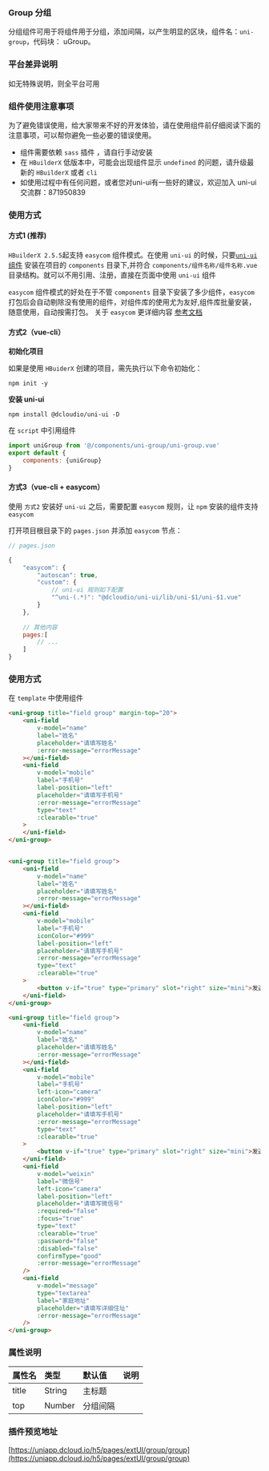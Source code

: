 ### Group 分组

分组组件可用于将组件用于分组，添加间隔，以产生明显的区块，组件名：``uni-group``，代码块： uGroup。

### 平台差异说明

如无特殊说明，则全平台可用

### 组件使用注意事项

为了避免错误使用，给大家带来不好的开发体验，请在使用组件前仔细阅读下面的注意事项，可以帮你避免一些必要的错误使用。

- 组件需要依赖 `sass` 插件 ，请自行手动安装
- 在 `HBuilderX` 低版本中，可能会出现组件显示 `undefined` 的问题，请升级最新的 `HBuilderX` 或者 `cli`
- 如使用过程中有任何问题，或者您对uni-ui有一些好的建议，欢迎加入 uni-ui 交流群：871950839

### 使用方式

#### 方式1 (推荐)

`HBuilderX 2.5.5`起支持 `easycom` 组件模式。在使用 `uni-ui` 的时候，只要[`uni-ui` 组件](https://ext.dcloud.net.cn/plugin?id=55) 安装在项目的 `components` 目录下,并符合 `components/组件名称/组件名称.vue` 目录结构。就可以不用引用、注册，直接在页面中使用 `uni-ui` 组件

`easycom` 组件模式的好处在于不管 `components` 目录下安装了多少组件，`easycom` 打包后会自动剔除没有使用的组件，对组件库的使用尤为友好,组件库批量安装，随意使用，自动按需打包。 关于 `easycom` 更详细内容 [参考文档](https://uniapp.dcloud.io/collocation/pages?id=easycom)

#### 方式2（vue-cli）

**初始化项目**

如果是使用 `HBuiderX` 创建的项目，需先执行以下命令初始化：

```
npm init -y
```

**安装 uni-ui**

```
npm install @dcloudio/uni-ui -D
```

在 ``script`` 中引用组件

```javascript
import uniGroup from '@/components/uni-group/uni-group.vue'
export default {
    components: {uniGroup}
}
```

#### 方式3（vue-cli + easycom）

使用 `方式2` 安装好 `uni-ui` 之后，需要配置 `easycom` 规则，让 `npm` 安装的组件支持  `easycom`

打开项目根目录下的 `pages.json` 并添加 `easycom` 节点：

```javascript
// pages.json

{
	"easycom": {
		"autoscan": true,
		"custom": {
			// uni-ui 规则如下配置
			"^uni-(.*)": "@dcloudio/uni-ui/lib/uni-$1/uni-$1.vue"
		}
	},
	
	// 其他内容
	pages:[
		// ...
	]
}

```

### 使用方式

在 ``template`` 中使用组件

```html
<uni-group title="field group" margin-top="20">
    <uni-field
        v-model="name"
        label="姓名"
        placeholder="请填写姓名"
        :error-message="errorMessage"
    ></uni-field>
    <uni-field
        v-model="mobile"
        label="手机号"
        label-position="left"
        placeholder="请填写手机号"
        :error-message="errorMessage"
        type="text"
        :clearable="true"
    >
    </uni-field>
</uni-group>


<uni-group title="field group">
    <uni-field
        v-model="name"
        label="姓名"
        placeholder="请填写姓名"
        :error-message="errorMessage"
    ></uni-field>
    <uni-field
        v-model="mobile"
        label="手机号"
        iconColor="#999"
        label-position="left"
        placeholder="请填写手机号"
        :error-message="errorMessage"
        type="text"
        :clearable="true"
    >
        <button v-if="true" type="primary" slot="right" size="mini">发送验证码</button>
    </uni-field>
</uni-group>

<uni-group title="field group">
    <uni-field
        v-model="name"
        label="姓名"
        placeholder="请填写姓名"
        :error-message="errorMessage"
    ></uni-field>
    <uni-field
        v-model="mobile"
        label="手机号"
        left-icon="camera"
        iconColor="#999"
        label-position="left"
        placeholder="请填写手机号"
        :error-message="errorMessage"
        type="text"
        :clearable="true"
    >
        <button v-if="true" type="primary" slot="right" size="mini">发送验证码</button>
    </uni-field>
    <uni-field
        v-model="weixin"
        label="微信号"
        left-icon="camera"
        label-position="left"
        placeholder="请填写微信号"
        :required="false"
        :focus="true"
        type="text"
        :clearable="true"
        :password="false" 
        :disabled="false"
        confirmType="good"
        :error-message="errorMessage" 
    />
    <uni-field
        v-model="message"
        type="textarea"
        label="家庭地址"
        placeholder="请填写详细住址"
        :error-message="errorMessage" 
    />
</uni-group>
```

### 属性说明

属性名|类型|默认值|说明
:-|:-|:-|:-
title|String|主标题|
top|Number|分组间隔|

### 插件预览地址

[https://uniapp.dcloud.io/h5/pages/extUI/group/group](https://uniapp.dcloud.io/h5/pages/extUI/group/group)
